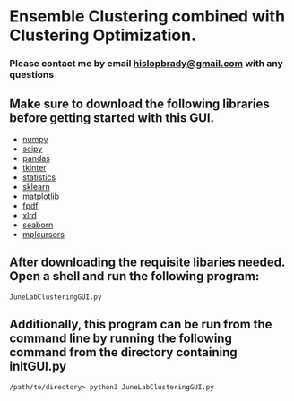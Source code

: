 # Ensemble Clustering combined with Clustering Optimization. 
### Please contact me by email hislopbrady@gmail.com with any questions



## Make sure to download the following libraries before getting started with this GUI.
- [numpy](https://numpy.org/)  
- [scipy](https://www.scipy.org/)
- [pandas](https://pandas.pydata.org/)
- [tkinter](https://docs.python.org/3/library/tkinter.html)
- [statistics](https://docs.python.org/3/library/statistics.html)
- [sklearn](https://scikit-learn.org/stable/index.html)
- [matplotlib](https://matplotlib.org/3.2.1/index.html)
- [fpdf](https://pyfpdf.readthedocs.io/en/latest/#:~:text=%20FPDF%20for%20Python%20%201%20Main%20features.,priority%20technical%20support%2C%20you%20can%20contact...%20More%20)
- [xlrd](https://pypi.org/project/xlrd/)
- [seaborn](https://seaborn.pydata.org/index.html)
- [mplcursors](https://mplcursors.readthedocs.io/en/stable/)


## After downloading the requisite libaries needed. Open a shell and run the following program:

`JuneLabClusteringGUI.py`

## Additionally, this program can be run from the command line by running the following command from the directory containing initGUI.py

`/path/to/directory> python3 JuneLabClusteringGUI.py`
 
